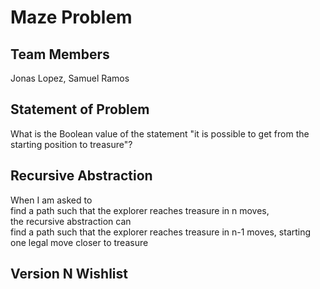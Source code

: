 # Maze Problem

## Team Members
Jonas Lopez, Samuel Ramos

## Statement of Problem
What is the Boolean value of the statement "it is possible to get from the starting position to treasure"?

## Recursive Abstraction
When I am asked to <br />
find a path such that the explorer reaches treasure in n moves, <br />
the recursive abstraction can <br />
find a path such that the explorer reaches treasure in n-1 moves, starting one legal move closer to treasure

## Version N Wishlist
